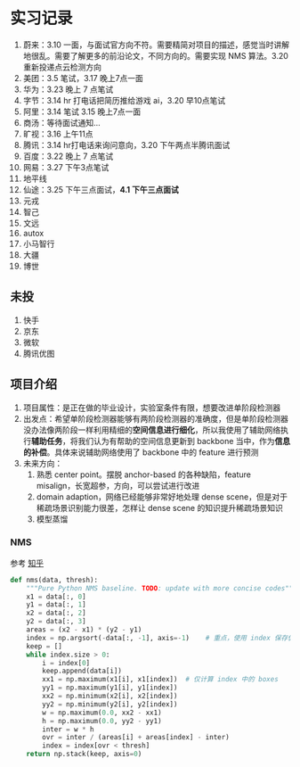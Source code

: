 # 实习记录

1. 蔚来：3.10 一面，与面试官方向不符。需要精简对项目的描述，感觉当时讲解地很乱。需要了解更多的前沿论文，不同方向的。需要实现 NMS 算法。3.20 重新投递点云检测方向
2. 美团：3.5 笔试，3.17 晚上7点一面
3. 华为：3.23 晚上 7 点笔试
4. 字节：3.14 hr 打电话把简历推给游戏 ai，3.20 早10点笔试
5. 阿里：3.14 笔试 3.15 晚上7点一面
6. 商汤：等待面试通知...
7. 旷视：3.16 上午11点
8. 腾讯：3.14 hr打电话来询问意向，3.20 下午两点半腾讯面试
9. 百度：3.22 晚上 7 点笔试
10. 网易：3.27 下午3点笔试
11. 地平线
12. 仙途：3.25 下午三点面试，**4.1 下午三点面试**
13. 元戎
14. 智己
15. 文远
16. autox
17. 小马智行
18. 大疆
19. 博世

## 未投

1. 快手
2. 京东
3. 微软
6. 腾讯优图

## 项目介绍

1. 项目属性：是正在做的毕业设计，实验室条件有限，想要改进单阶段检测器
2. 出发点：希望单阶段检测器能够有两阶段检测器的准确度，但是单阶段检测器没办法像两阶段一样利用精细的**空间信息进行细化**，所以我使用了辅助网络执行**辅助任务**，将我们认为有帮助的空间信息更新到 backbone 当中，作为**信息的补偿**。具体来说辅助网络使用了 backbone 中的 feature 进行预测
3. 未来方向：
   1. 熟悉 center point。摆脱 anchor-based 的各种缺陷，feature misalign，长宽超参，方向，可以尝试进行改进
   3. domain adaption，网络已经能够非常好地处理 dense scene，但是对于稀疏场景识别能力很差，怎样让 dense scene 的知识提升稀疏场景知识
   4. 模型蒸馏

### NMS

参考 [知乎](https://zhuanlan.zhihu.com/p/64423753)

```python
def nms(data, thresh):
    """Pure Python NMS baseline. TODO: update with more concise codes"""
    x1 = data[:, 0]
    y1 = data[:, 1]
    x2 = data[:, 2]
    y2 = data[:, 3]
    areas = (x2 - x1) * (y2 - y1)
    index = np.argsort(-data[:, -1], axis=-1)    # 重点，使用 index 保存仍需要计算的 boxes
    keep = []
    while index.size > 0:
        i = index[0]
        keep.append(data[i])
        xx1 = np.maximum(x1[i], x1[index])	# 仅计算 index 中的 boxes
        yy1 = np.maximum(y1[i], y1[index])
        xx2 = np.minimum(x2[i], x2[index])
        yy2 = np.minimum(y2[i], y2[index])
        w = np.maximum(0.0, xx2 - xx1)
        h = np.maximum(0.0, yy2 - yy1)
        inter = w * h
        ovr = inter / (areas[i] + areas[index] - inter)
        index = index[ovr < thresh]
    return np.stack(keep, axis=0)
```
